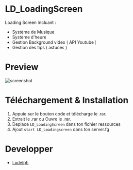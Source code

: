# LD_LoadingScreen
Loading Screen Incluant : 
* Système de Musique
* Système d'heure
* Gestion Background video ( API Youtube )
* Gestion des tips ( astuces )


# Preview
![screenshot]([https://media.discordapp.net/attachments/870065850621788160/1041874411034263592/image.png?width=810&height=456](https://cdn.discordapp.com/attachments/846172229523996695/1205048734992441374/image.png?ex=65d6f417&is=65c47f17&hm=5bdf638e7ca90e45e2c44a86ccb2795384dea17169df1e297de2216cfa5b3fd5&))

# Téléchargement & Installation
1) Appuie sur le bouton code et télécharge le .rar.
2) Extrait le .rar ou Ouvre le .rar.
3) Deplace `LD_LoadingScreen` dans ton fichier ressources
4) Ajout `start LD_Loadingscreen` dans ton server.fg

# Developper
* [Ludelph](https://github.com/Ludelph)

